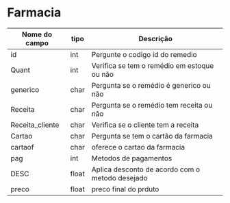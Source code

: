 # Farmacia
|Nome do campo|tipo|Descrição|
|-------------|----|---------|
id |int| Pergunte o codigo id do remedio
Quant|int|Verifica se tem o remédio em estoque ou não
generico|char|Pergunta se o remédio é generico ou não
Receita|char|Pergunta se o remédio tem receita ou não
Receita_cliente|char|Verifica se o cliente tem a receita
Cartao|char|Pergunta se tem o cartão da farmacia
cartaof|char|oferece o cartao da farmacia
pag|int| Metodos de pagamentos
DESC|float|Aplica desconto de acordo com o metodo desejado
preco|float|preco final do prduto
